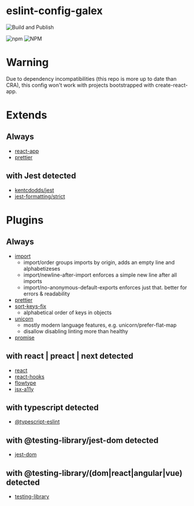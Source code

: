 # eslint-config-galex

![Build and Publish](https://github.com/ljosberinn/eslint-config-galex/workflows/Build%20and%20Publish/badge.svg?branch=master)

![npm](https://img.shields.io/npm/v/eslint-config-galex)
![NPM](https://img.shields.io/npm/l/eslint-config-galex)

# Warning

Due to dependency incompatibilities (this repo is more up to date than CRA), this config won't work with projects bootstrapped with create-react-app.

# Extends

## Always

- [react-app](https://github.com/facebook/create-react-app/blob/master/packages/eslint-config-react-app/README.md)
- [prettier](https://github.com/prettier/eslint-config-prettier)

## with Jest detected

- [kentcdodds/jest](https://github.com/kentcdodds/eslint-config-kentcdodds)
- [jest-formatting/strict](https://github.com/dangreenisrael/eslint-plugin-jest-formatting)

# Plugins

## Always

- [import](https://github.com/benmosher/eslint-plugin-import)
  - import/order groups imports by origin, adds an empty line and alphabetizeses
  - import/newline-after-import enforces a simple new line after all imports
  - import/no-anonymous-default-exports enforces just that. better for errors & readability
- [prettier](https://github.com/prettier/eslint-plugin-prettier)
- [sort-keys-fix](https://github.com/leo-buneev/eslint-plugin-sort-keys-fix)
  - alphabetical order of keys in objects
- [unicorn](https://github.com/sindresorhus/eslint-plugin-unicorn)
  - mostly modern language features, e.g. unicorn/prefer-flat-map
  - disallow disabling linting more than healthy
- [promise](https://github.com/xjamundx/eslint-plugin-promise)

## with react | preact | next detected

- [react](https://github.com/yannickcr/eslint-plugin-react)
- [react-hooks](https://github.com/facebook/react/tree/master/packages/eslint-plugin-react-hooks)
- [flowtype](https://github.com/gcazaciuc/eslint-plugin-flowtype)
- [jsx-a11y](https://github.com/jsx-eslint/eslint-plugin-jsx-a11y)

## with typescript detected

- [@typescript-eslint](https://github.com/typescript-eslint/typescript-eslint/tree/master/packages/eslint-plugin)

## with @testing-library/jest-dom detected

- [jest-dom](https://github.com/testing-library/eslint-plugin-jest-dom)

## with @testing-library/(dom|react|angular|vue) detected

- [testing-library](https://github.com/testing-library/eslint-plugin-testing-library)
